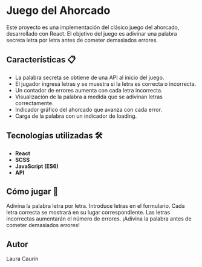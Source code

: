 # Juego del Ahorcado

Este proyecto es una implementación del clásico juego del ahorcado, desarrollado con React. El objetivo del juego es adivinar una palabra secreta letra por letra antes de cometer demasiados errores.

## Características 📋

- La palabra secreta se obtiene de una API al inicio del juego.
- El jugador ingresa letras y se muestra si la letra es correcta o incorrecta.
- Un contador de errores aumenta con cada letra incorrecta.
- Visualización de la palabra a medida que se adivinan letras correctamente.
- Indicador gráfico del ahorcado que avanza con cada error.
- Carga de la palabra con un indicador de loading.

## Tecnologías utilizadas 🛠️

- **React**
- **SCSS**
- **JavaScript (ES6)**
- **API**

## Cómo jugar 🚀

Adivina la palabra letra por letra.
Introduce letras en el formulario.
Cada letra correcta se mostrará en su lugar correspondiente.
Las letras incorrectas aumentarán el número de errores.
¡Adivina la palabra antes de cometer demasiados errores!

## Autor

Laura Caurín

